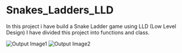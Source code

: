 # Snakes_Ladders_LLD
In this project i have build a Snake Ladder game using LLD (Low Level Design)
I have divided this project into functions and class.

![Output Image1](./output1.jpg)
![Output Image2](./output1.jpg)
